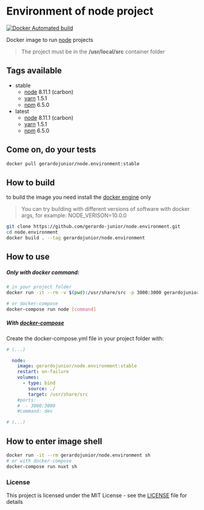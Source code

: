 # Environment of node project 

[![Docker Automated build](https://img.shields.io/docker/automated/jrottenberg/ffmpeg.svg)](https://hub.docker.com/r/gerardojunior/node.environment)

Docker image to run [node](https://nodejs.org/) projects

> The project must be in the **/usr/local/src** container folder 
## Tags available

- stable
  - [node](https://nodejs.org/) 8.11.1 (carbon)
  - [yarn](https://yarnpkg.com/) 1.5.1
  - [npm](https://www.npmjs.com/) 6.5.0
- latest
  - [node](https://nodejs.org/) 8.11.1 (carbon)
  - [yarn](https://yarnpkg.com/) 1.5.1
  - [npm](https://www.npmjs.com/) 6.5.0

## Come on, do your tests

```bash
docker pull gerardojunior/node.environment:stable
```
## How to build

to build the image you need install the [docker engine](https://www.docker.com/) only

> You can try building with different versions of software with docker args, for example: NODE_VERISON=10.0.0

```bash
git clone https://github.com/gerardo-junior/node.environment.git
cd node.environment
docker build . --tag gerardojunior/node.environment
```

## How to use

##### Only with docker command:

```bash
# in your project folder
docker run -it --rm -v $(pwd):/usr/share/src -p 3000:3000 gerardojunior/node.environment:stable [command]

# or docker-compose
docker-compose run node [command]
```
##### With [docker-compose](https://docs.docker.com/compose/)

Create the docker-compose.yml file  in your project folder with:

```yml
# (...)

  node:
    image: gerardojunior/node.environment:stable
    restart: on-failure
    volumes:
      - type: bind
        source: ./
        target: /usr/share/src
    #ports:
    #  - 3000:3000
    #command: dev

# (...)
```

## How to enter image shell
 
```bash
docker run -it --rm gerardojunior/node.environment sh
# or with docker-compose
docker-compose run nuxt sh
```

### License  
This project is licensed under the MIT License - see the [LICENSE](LICENSE) file for details

